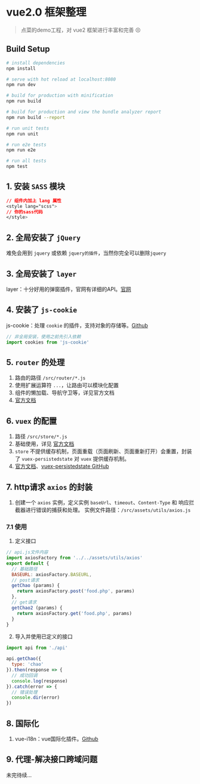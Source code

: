# vue2.0 框架整理

> 点菜的demo工程，对 vue2 框架进行丰富和完善 :persevere:

## Build Setup

``` bash
# install dependencies
npm install

# serve with hot reload at localhost:8080
npm run dev

# build for production with minification
npm run build

# build for production and view the bundle analyzer report
npm run build --report

# run unit tests
npm run unit

# run e2e tests
npm run e2e

# run all tests
npm test
```

## 1. 安装 `SASS` 模块

```css
// 组件内加上 lang 属性
<style lang="scss">
// 你的sass代码
</style>
```

## 2. 全局安装了 `jQuery`
难免会用到 `jquery` 或依赖 `jquery的插件`，当然你完全可以删除`jquery`

## 3. 全局安装了 `layer`
layer：十分好用的弹窗插件，官网有详细的API。[官网](http://layer.layui.com/)

## 4. 安装了 `js-cookie`
js-cookie：处理 `cookie` 的插件，支持对象的存储等。[Github](https://github.com/js-cookie/js-cookie)    
```javascript
// 非全局安装，使用之前先引入依赖
import cookies from 'js-cookie'
```

## 5. `router` 的处理
1. 路由的路径 `/src/router/*.js`
2. 使用扩展运算符 `...`，让路由可以模块化配置
3. 组件的懒加载、导航守卫等，详见官方文档
4. [官方文档](https://router.vuejs.org/zh-cn/)

## 6. `vuex` 的配置
1. 路径 `/src/store/*.js`
2. 基础使用，详见 [官方文档](https://vuex.vuejs.org/zh-cn/)
3. `store` 不提供缓存机制，页面重载（页面刷新、页面重新打开）会重置，封装了 `vuex-persistedstate` 对 `vuex` 提供缓存机制。
4. [官方文档](https://vuex.vuejs.org/zh-cn/)、[vuex-persistedstate GitHub](https://github.com/robinvdvleuten/vuex-persistedstate)

## 7. http请求 `axios` 的封装
1. 创建一个 `axios` 实例，定义实例 `baseUrl`、`timeout`、`Content-Type` 和 响应拦截器进行错误的捕获和处理。
实例文件路径：`/src/assets/utils/axios.js`

### 7.1 使用

1. 定义接口
```javascript
// api.js文件内容
import axiosFactory from '../../assets/utils/axios'
export default {
  // 基础路径
  BASEURL: axiosFactory.BASEURL,
  // post请求
  getChao (params) {
    return axiosFactory.post('food.php', params)
  },
  // get请求
  getChao2 (params) {
    return axiosFactory.get('food.php', params)
  }
}
```

2. 导入并使用已定义的接口

```javascript
import api from './api'

api.getChao({
  type: 'chao'
}).then(response => {
  // 成功回调
  console.log(response)
}).catch(error => {
  // 错误处理
  console.dir(error)
})

```

## 8. 国际化
1. vue-i18n：vue国际化插件。[Github](https://github.com/kazupon/vue-i18n)

## 9. 代理-解决接口跨域问题
未完待续...